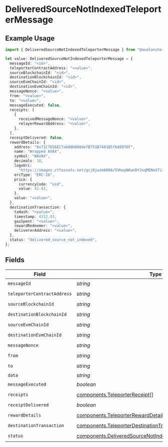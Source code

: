 # DeliveredSourceNotIndexedTeleporterMessage

## Example Usage

```typescript
import { DeliveredSourceNotIndexedTeleporterMessage } from "@avalanche-sdk/sdk/models/components";

let value: DeliveredSourceNotIndexedTeleporterMessage = {
  messageId: "<id>",
  teleporterContractAddress: "<value>",
  sourceBlockchainId: "<id>",
  destinationBlockchainId: "<id>",
  sourceEvmChainId: "<id>",
  destinationEvmChainId: "<id>",
  messageNonce: "<value>",
  from: "<value>",
  to: "<value>",
  messageExecuted: false,
  receipts: [
    {
      receivedMessageNonce: "<value>",
      relayerRewardAddress: "<value>",
    },
  ],
  receiptDelivered: false,
  rewardDetails: {
    address: "0x71C7656EC7ab88b098defB751B7401B5f6d8976F",
    name: "Wrapped AVAX",
    symbol: "WAVAX",
    decimals: 18,
    logoUri:
      "https://images.ctfassets.net/gcj8jwzm6086/5VHupNKwnDYJvqMENeV7iJ/fdd6326b7a82c8388e4ee9d4be7062d4/avalanche-avax-logo.svg",
    ercType: "ERC-20",
    price: {
      currencyCode: "usd",
      value: 42.42,
    },
    value: "<value>",
  },
  destinationTransaction: {
    txHash: "<value>",
    timestamp: 4312.93,
    gasSpent: "<value>",
    rewardRedeemer: "<value>",
    delivererAddress: "<value>",
  },
  status: "delivered_source_not_indexed",
};
```

## Fields

| Field                                                                                                                                      | Type                                                                                                                                       | Required                                                                                                                                   | Description                                                                                                                                |
| ------------------------------------------------------------------------------------------------------------------------------------------ | ------------------------------------------------------------------------------------------------------------------------------------------ | ------------------------------------------------------------------------------------------------------------------------------------------ | ------------------------------------------------------------------------------------------------------------------------------------------ |
| `messageId`                                                                                                                                | *string*                                                                                                                                   | :heavy_check_mark:                                                                                                                         | N/A                                                                                                                                        |
| `teleporterContractAddress`                                                                                                                | *string*                                                                                                                                   | :heavy_check_mark:                                                                                                                         | N/A                                                                                                                                        |
| `sourceBlockchainId`                                                                                                                       | *string*                                                                                                                                   | :heavy_check_mark:                                                                                                                         | N/A                                                                                                                                        |
| `destinationBlockchainId`                                                                                                                  | *string*                                                                                                                                   | :heavy_check_mark:                                                                                                                         | N/A                                                                                                                                        |
| `sourceEvmChainId`                                                                                                                         | *string*                                                                                                                                   | :heavy_check_mark:                                                                                                                         | N/A                                                                                                                                        |
| `destinationEvmChainId`                                                                                                                    | *string*                                                                                                                                   | :heavy_check_mark:                                                                                                                         | N/A                                                                                                                                        |
| `messageNonce`                                                                                                                             | *string*                                                                                                                                   | :heavy_check_mark:                                                                                                                         | N/A                                                                                                                                        |
| `from`                                                                                                                                     | *string*                                                                                                                                   | :heavy_check_mark:                                                                                                                         | N/A                                                                                                                                        |
| `to`                                                                                                                                       | *string*                                                                                                                                   | :heavy_check_mark:                                                                                                                         | N/A                                                                                                                                        |
| `data`                                                                                                                                     | *string*                                                                                                                                   | :heavy_minus_sign:                                                                                                                         | N/A                                                                                                                                        |
| `messageExecuted`                                                                                                                          | *boolean*                                                                                                                                  | :heavy_check_mark:                                                                                                                         | N/A                                                                                                                                        |
| `receipts`                                                                                                                                 | [components.TeleporterReceipt](../../models/components/teleporterreceipt.md)[]                                                             | :heavy_check_mark:                                                                                                                         | N/A                                                                                                                                        |
| `receiptDelivered`                                                                                                                         | *boolean*                                                                                                                                  | :heavy_check_mark:                                                                                                                         | N/A                                                                                                                                        |
| `rewardDetails`                                                                                                                            | [components.TeleporterRewardDetails](../../models/components/teleporterrewarddetails.md)                                                   | :heavy_check_mark:                                                                                                                         | N/A                                                                                                                                        |
| `destinationTransaction`                                                                                                                   | [components.TeleporterDestinationTransaction](../../models/components/teleporterdestinationtransaction.md)                                 | :heavy_check_mark:                                                                                                                         | N/A                                                                                                                                        |
| `status`                                                                                                                                   | [components.DeliveredSourceNotIndexedTeleporterMessageStatus](../../models/components/deliveredsourcenotindexedteleportermessagestatus.md) | :heavy_check_mark:                                                                                                                         | N/A                                                                                                                                        |